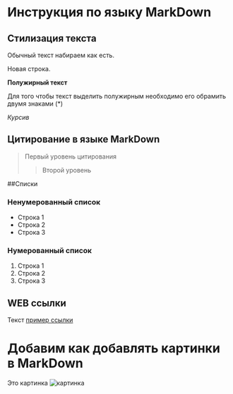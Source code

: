 # Инструкция по языку MarkDown

## Стилизация текста
Обычный текст набираем как есть.

Новая строка.

**Полужирный текст** 

Для того чтобы текст выделить полужирным необходимо его обрамить двумя знаками (*)

*Курсив*

## Цитирование в языке MarkDown
> Первый уровень цитирования
>> Второй уровень

##Списки
### Ненумерованный список
* Строка 1
* Строка 2
* Строка 3

### Нумерованный список
1. Строка 1
2. Строка 2
3. Строка 3

## WEB ссылки
Текст [пример ссылки](http.example.com "Всплывающая подсказка")

# Добавим как добавлять картинки в MarkDown
Это картинка
![картинка](pict.jpg)
